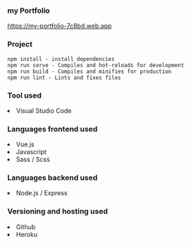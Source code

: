 ### my Portfolio 

<https://my-portfolio-7c8bd.web.app>

### Project
```
npm install - install dependencies
npm run serve - Compiles and hot-reloads for development
npm run build - Compiles and minifies for production
npm run lint - Lints and fixes files
```

### Tool used
<li>Visual Studio Code</li>

### Languages frontend used
<li>Vue.js</li>
<li>Javascript</li>
<li>Sass / Scss</li>

### Languages backend used
<li>Node.js / Express</li>

### Versioning and hosting used
<li>Github</li>
<li>Heroku</li>
